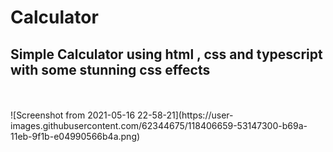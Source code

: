# Calculator
<h2>  Simple Calculator using html , css and typescript with some stunning css effects
</h2>
<br><br>
![Screenshot from 2021-05-16 22-58-21](https://user-images.githubusercontent.com/62344675/118406659-53147300-b69a-11eb-9f1b-e04990566b4a.png)
